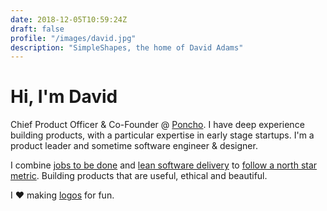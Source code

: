 ```yaml
---
date: 2018-12-05T10:59:24Z
draft: false
profile: "/images/david.jpg"
description: "SimpleShapes, the home of David Adams"
---
```


# Hi, I'm David

Chief Product Officer & Co-Founder @ <a href="https://www.poncho.care/">Poncho</a>. I have deep experience building products, with a particular expertise in early stage startups. I'm a product leader and sometime software engineer & designer.

I combine <a href="https://jtbd.info/">jobs to be done</a> and <a href="https://en.wikipedia.org/wiki/Lean_software_development">lean software delivery</a> to <a href="https://amplitude.com/north-star">follow a north star metric</a>. Building products that are useful, ethical and beautiful.

I ❤️ making <a href="/logos">logos</a> for fun.

